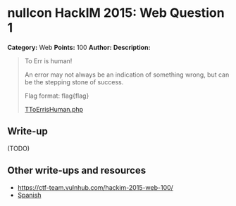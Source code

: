 # nullcon HackIM 2015: Web Question 1

**Category:** Web
**Points:** 100
**Author:**
**Description:**

>To Err is human! 
>
>An error may not always be an indication of something wrong, but can be the stepping stone of success. 
>
>Flag format: flag{flag}
>
>[TToErrisHuman.php](http://54.165.191.231/ToErrisHuman.php)

## Write-up

(TODO)

## Other write-ups and resources

* <https://ctf-team.vulnhub.com/hackim-2015-web-100/>
* [Spanish](https://blog.ka0labs.net/post/20/)
